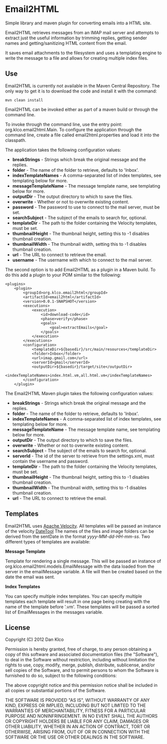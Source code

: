Email2HTML
==========

Simple library and maven plugin for converting emails into a HTML site.

Email2HTML retrieves messages from an IMAP mail server and attempts to extract just the useful information by trimming replies, getting sender names and getting/sanitizing HTML content from the email.

It saves email attachments to the filesystem and uses a templating engine to write the message to a file and allows for creating multiple index files.

Use
----------

Email2HTML is currently not available in the Maven Central Repository.  The only way to get it is to download the code and install it with the command:

	mvn clean install

Email2HTML can be invoked either as part of a maven build or through the command line.

To invoke through the command line, use the entry point: org.klco.email2html.Main.  To configure the application through the command line, create a file called email2html.properties and load it into the classpath.

The application takes the following configuration values:

* **breakStrings** - Strings which break the original message and the replies.
* **folder** - The name of the folder to retrieve, defaults to 'Inbox'.
* **indexTemplateNames** - A comma-separated list of index templates, see templating below for more.
* **messageTemplateName** - The message template name, see templating below for more.
* **outputDir** - The output directory to which to save the files.
* **overwrite** - Whether or not to overwrite existing content.
* **password** - The password to use to connect to the mail server, must be set.
* **searchSubject** - The subject of the emails to search for, optional.
* **templateDir** - The path to the folder containing the Velocity templates, must be set.
* **thumbnailHeight** - The thumbnail height, setting this to -1 disables thumbnail creation.
* **thumbnailWidth** - The thumbnail width, setting this to -1 disables thumbnail creation.
* **url** - The URL to connect to retrieve the email.
* **username** - The username with which to connect to the mail server.

The second option is to add Email2HTML as a plugin in a Maven build.  To do this add a plugin to your POM similar to the following:

	<plugins>
		<plugin>
			<groupId>org.klco.email2html</groupId>
			<artifactId>email2html</artifactId>
			<version>0.0.1-SNAPSHOT</version>
			<executions>
				<execution>
					<id>download-code</id>
					<phase>verify</phase>
					<goals>
						<goal>extractEmails</goal>
					</goals>
				</execution>
			</executions>
			<configuration>
				<templateDir>${basedir}/src/main/resources</templateDir>
				<folder>Inbox</folder>
				<url>imap.gmail.com</url>
				<serverId>gmail</serverId>
				<outputDir>${basedir}/target/site</outputDir>
				<indexTemplateNames>index.html.vm,all.html.vm</indexTemplateNames>
			</configuration>
		</plugin>

The Email2HTML Maven plugin takes the following configuration values:

* **breakStrings** - Strings which break the original message and the replies.
* **folder** - The name of the folder to retrieve, defaults to 'Inbox'.
* **indexTemplateNames** - A comma-separated list of index templates, see templating below for more.
* **messageTemplateName** - The message template name, see templating below for more.
* **outputDir** - The output directory to which to save the files.
* **overwrite** - Whether or not to overwrite existing content.
* **searchSubject** - The subject of the emails to search for, optional.
* **serverId** - The id of the server to retrieve from the settings.xml, must contain the username and password.
* **templateDir** - The path to the folder containing the Velocity templates, must be set.
* **thumbnailHeight** - The thumbnail height, setting this to -1 disables thumbnail creation.
* **thumbnailWidth** - The thumbnail width, setting this to -1 disables thumbnail creation.
* **url** - The URL to connect to retrieve the email.

Templates 
----------

Email2HTML uses [Apache Velocity](http://velocity.apache.org/).  All templates will be passed an instance of the velocity [DateTool](http://velocity.apache.org/tools/devel/javadoc/org/apache/velocity/tools/generic/DateTool.html)  The names of the files and image folders can be derived from the sentDate in the format *yyyy-MM-dd-HH-mm-ss*.  Two different types of templates are available:

**Message Template**

Template for rendering a single message.  This will be passed an instance of org.klco.email2html.models.EmailMessage with the data loaded from the server in the emailMessage variable.  A file will then be created based on the date the email was sent.

**Index Templates**

You can specify multiple index templates.  You can specify multiple templates each template will result in one page being creating with the name of the template before '.vm'.  These templates will be passed a sorted list of EmailMessages in the messages variable.

License 
---------- 

Copyright (C) 2012  Dan Klco

Permission is hereby granted, free of charge, to any person obtaining a copy of this software and associated documentation files (the "Software"), to deal in the Software without restriction, including without limitation the rights to use, copy, modify, merge, publish, distribute, sublicense, and/or sell copies of the Software, and to permit persons to whom the Software is furnished to do so, subject to the following conditions:

The above copyright notice and this permission notice shall be included in all copies or substantial portions of the Software.

THE SOFTWARE IS PROVIDED "AS IS", WITHOUT WARRANTY OF ANY KIND, EXPRESS OR IMPLIED, INCLUDING BUT NOT LIMITED TO THE WARRANTIES OF MERCHANTABILITY, FITNESS FOR A PARTICULAR PURPOSE AND NONINFRINGEMENT. IN NO EVENT SHALL THE AUTHORS OR COPYRIGHT HOLDERS BE LIABLE FOR ANY CLAIM, DAMAGES OR OTHER LIABILITY, WHETHER IN AN ACTION OF CONTRACT, TORT OR OTHERWISE, ARISING FROM, OUT OF OR IN CONNECTION WITH THE SOFTWARE OR THE USE OR OTHER DEALINGS IN THE SOFTWARE.
